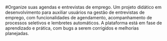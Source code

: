 #Organize suas agendas e entrevistas de emprego. Um projeto didático em desenvolvimento para auxiliar usuários na gestão de entrevistas de emprego, com funcionalidades de agendamento, acompanhamento de processos seletivos e lembretes automáticos. A plataforma está em fase de aprendizado e prática, com bugs a serem corrigidos e melhorias planejadas. 
